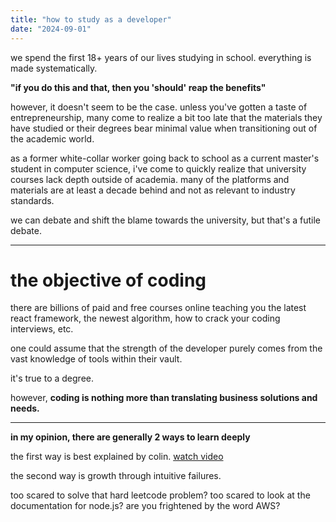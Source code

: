 ```yaml
---
title: "how to study as a developer"
date: "2024-09-01"
---
```


we spend the first 18+ years of our lives studying in school. everything is made systematically.

**"if you do this and that, then you 'should' reap the benefits"**

however, it doesn't seem to be the case. unless you've gotten a taste of entrepreneurship, many come to realize a bit too late that the materials they have studied or their degrees bear minimal value when transitioning out of the academic world.

as a former white-collar worker going back to school as a current master's student in computer science, i've come to quickly realize that university courses lack depth outside of academia. many of the platforms and materials are at least a decade behind and not as relevant to industry standards.

we can debate and shift the blame towards the university, but that's a futile debate.

---

# the objective of coding

there are billions of paid and free courses online teaching you the latest react framework, the newest algorithm, how to crack your coding interviews, etc.

one could assume that the strength of the developer purely comes from the vast knowledge of tools within their vault.

it's true to a degree.

however, **coding is nothing more than translating business solutions and needs.**

---

**in my opinion, there are generally 2 ways to learn deeply**

the first way is best explained by colin. [watch video](https://www.youtube.com/watch?v=Dm68uFy6gus)

the second way is growth through intuitive failures.

too scared to solve that hard leetcode problem? too scared to look at the documentation for node.js? are you frightened by the word AWS?
